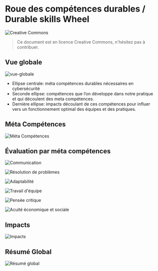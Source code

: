 # Roue des compétences durables / Durable skills Wheel

![Creative Commons](../.res/2024-05-17-16-08-14.png)

> Ce document est en licence Creative Commons, n'hésitez pas à contribuer.

## Vue globale

![vue-globale](../.res/2024-05-17-16-13-37.png)

- Ellipse centrale: méta compétences durables nécessaires en cybersécurité
- Seconde ellipse: compétences que l’on développe dans notre pratique et qui découlent des meta compétences.
- Dernière ellipse: impacts découlant de ces compétences pour influer vers un fonctionnement optimal des équipes et des pratiques.

## Méta Compétences

![Méta Compétences](../.res/2024-05-17-16-22-50.png)  

## Évaluation par méta compétences

![Communication](../.res/2024-05-17-16-25-40.png)  

![Résolution de problèmes](../.res/2024-05-17-16-26-14.png)  

![Adaptabilité](../.res/2024-05-17-16-27-09.png)  

![Travail d'équipe](../.res/2024-05-17-16-27-46.png)  

![Pensée critique](../.res/2024-05-17-16-28-24.png)  

![Acuité économique et sociale](../.res/2024-05-17-16-29-03.png)  

## Impacts

![Impacts](../.res/2024-05-17-16-30-13.png)

## Résumé Global

![Résumé global](../.res/2024-05-17-16-31-23.png)